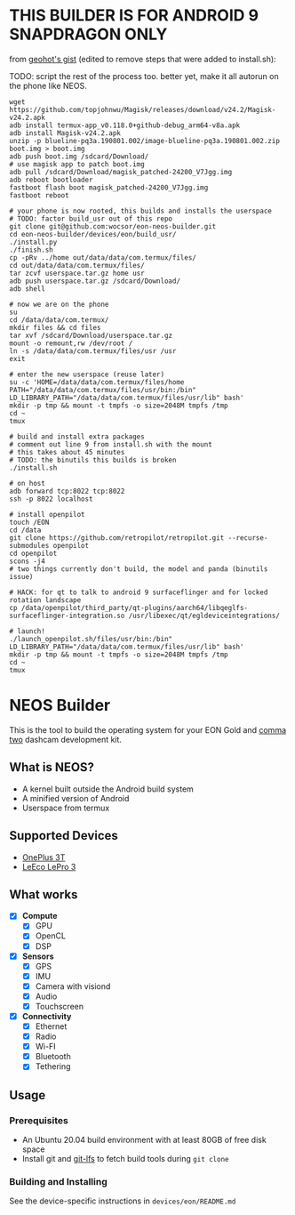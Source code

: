 # THIS BUILDER IS FOR ANDROID 9 SNAPDRAGON ONLY

from [geohot's gist](https://gist.github.com/geohot/569e9e4b20fd41203d8da71c6022be15) (edited to remove steps that were added to install.sh):

TODO: script the rest of the process too. better yet, make it all autorun on the phone like NEOS.

```
wget https://github.com/topjohnwu/Magisk/releases/download/v24.2/Magisk-v24.2.apk
adb install termux-app_v0.118.0+github-debug_arm64-v8a.apk
adb install Magisk-v24.2.apk
unzip -p blueline-pq3a.190801.002/image-blueline-pq3a.190801.002.zip boot.img > boot.img
adb push boot.img /sdcard/Download/
# use magisk app to patch boot.img
adb pull /sdcard/Download/magisk_patched-24200_V7Jgg.img
adb reboot bootloader
fastboot flash boot magisk_patched-24200_V7Jgg.img
fastboot reboot

# your phone is now rooted, this builds and installs the userspace
# TODO: factor build_usr out of this repo
git clone git@github.com:wocsor/eon-neos-builder.git
cd eon-neos-builder/devices/eon/build_usr/
./install.py
./finish.sh
cp -pRv ../home out/data/data/com.termux/files/
cd out/data/data/com.termux/files/
tar zcvf userspace.tar.gz home usr
adb push userspace.tar.gz /sdcard/Download/
adb shell

# now we are on the phone
su
cd /data/data/com.termux/ 
mkdir files && cd files
tar xvf /sdcard/Download/userspace.tar.gz
mount -o remount,rw /dev/root /
ln -s /data/data/com.termux/files/usr /usr
exit

# enter the new userspace (reuse later)
su -c 'HOME=/data/data/com.termux/files/home PATH="/data/data/com.termux/files/usr/bin:/bin" LD_LIBRARY_PATH="/data/data/com.termux/files/usr/lib" bash'
mkdir -p tmp && mount -t tmpfs -o size=2048M tmpfs /tmp
cd ~
tmux

# build and install extra packages
# comment out line 9 from install.sh with the mount
# this takes about 45 minutes
# TODO: the binutils this builds is broken
./install.sh

# on host
adb forward tcp:8022 tcp:8022
ssh -p 8022 localhost

# install openpilot
touch /EON
cd /data
git clone https://github.com/retropilot/retropilot.git --recurse-submodules openpilot
cd openpilot
scons -j4
# two things currently don't build, the model and panda (binutils issue)

# HACK: for qt to talk to android 9 surfaceflinger and for locked rotation landscape
cp /data/openpilot/third_party/qt-plugins/aarch64/libqeglfs-surfaceflinger-integration.so /usr/libexec/qt/egldeviceintegrations/

# launch!
./launch_openpilot.sh/files/usr/bin:/bin" LD_LIBRARY_PATH="/data/data/com.termux/files/usr/lib" bash'
mkdir -p tmp && mount -t tmpfs -o size=2048M tmpfs /tmp
cd ~
tmux
```



NEOS Builder
======

This is the tool to build the operating system for your EON Gold and [comma two](https://comma.ai/shop/products/comma-two-devkit) dashcam development kit.

What is NEOS?
------

* A kernel built outside the Android build system
* A minified version of Android
* Userspace from termux

Supported Devices
------

* [OnePlus 3T](https://www.oneplus.com/3t)
* [LeEco LePro 3](https://www.cnet.com/products/leeco-lepro-3/review/)

What works
-----
- [X] **Compute**
  - [X] GPU
  - [X] OpenCL
  - [X] DSP
- [X] **Sensors**
  - [X] GPS
  - [X] IMU
  - [X] Camera with visiond
  - [X] Audio
  - [X] Touchscreen
- [X] **Connectivity**
  - [X] Ethernet
  - [X] Radio
  - [X] Wi-FI
  - [X] Bluetooth
  - [X] Tethering

Usage
------

### Prerequisites

* An Ubuntu 20.04 build environment with at least 80GB of free disk space
* Install git and [git-lfs](https://github.com/git-lfs/git-lfs/wiki/Installation) to fetch build tools during `git clone`

### Building and Installing

See the device-specific instructions in `devices/eon/README.md`
